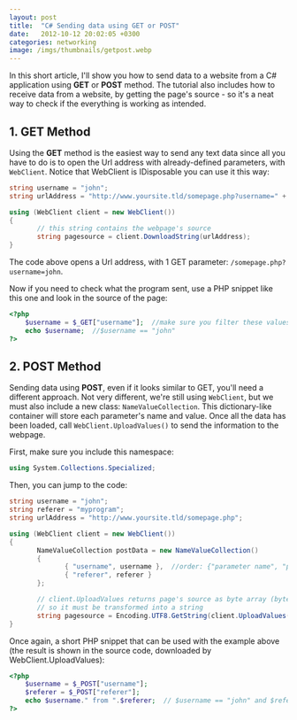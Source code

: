 ```yaml
---
layout: post
title:  "C# Sending data using GET or POST"
date:   2012-10-12 20:02:05 +0300
categories: networking
image: /imgs/thumbnails/getpost.webp
---
```


In this short article, I'll show you how to send data to a website from a C# application using **GET** or **POST** method. The tutorial also includes how to receive data from a website, by getting the page's source - so it's a neat way to check if the everything is working as intended.

## 1\. GET Method

Using the **GET** method is the easiest way to send any text data since all you have to do is to open the Url address with already-defined parameters, with `WebClient`. Notice that WebClient is IDisposable you can use it this way:

```csharp
string username = "john";
string urlAddress = "http://www.yoursite.tld/somepage.php?username=" + username;  

using (WebClient client = new WebClient())
{
       // this string contains the webpage's source
       string pagesource = client.DownloadString(urlAddress);  
}
```

The code above opens a Url address, with 1 GET parameter: `/somepage.php?username=john`.

Now if you need to check what the program sent, use a PHP snippet like this one and look in the source of the page:

```php
<?php
    $username = $_GET["username"];  //make sure you filter these values, before showing them
    echo $username;  //$username == "john"
?>
```

## 2\. POST Method

Sending data using **POST**, even if it looks similar to GET, you'll need a different approach. Not very different, we're still using `WebClient`, but we must also include a new class: `NameValueCollection`. This dictionary-like container will store each parameter's name and value. Once all the data has been loaded, call `WebClient.UploadValues()` to send the information to the webpage.

First, make sure you include this namespace:

```csharp
using System.Collections.Specialized;
```

Then, you can jump to the code:

```csharp
string username = "john";
string referer = "myprogram";
string urlAddress = "http://www.yoursite.tld/somepage.php";

using (WebClient client = new WebClient())
{
       NameValueCollection postData = new NameValueCollection() 
       { 
              { "username", username },  //order: {"parameter name", "parameter value"}
              { "referer", referer }
       };

       // client.UploadValues returns page's source as byte array (byte[])
       // so it must be transformed into a string
       string pagesource = Encoding.UTF8.GetString(client.UploadValues(urlAddress, postData));
}
```

Once again, a short PHP snippet that can be used with the example above (the result is shown in the source code, downloaded by WebClient.UploadValues):

```php
<?php
    $username = $_POST["username"];  
    $referer = $_POST["referer"];
    echo $username." from ".$referer;  // $username == "john" and $referer == "myprogram"
?>
```